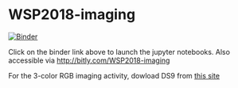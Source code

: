 # WSP2018-imaging

[![Binder](https://mybinder.org/badge.svg)](https://mybinder.org/v2/gh/caodonnell/WSP2018-imaging/master)

Click on the binder link above to launch the jupyter notebooks. Also accessible via http://bitly.com/WSP2018-imaging

For the 3-color RGB imaging activity, dowload DS9 from [this site](http://ds9.si.edu/site/Download.html)



